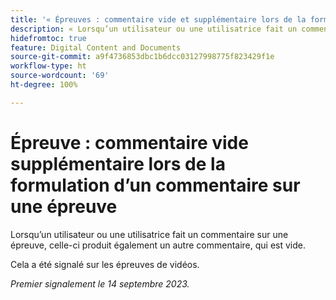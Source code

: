 ```yaml
---
title: '« Épreuves : commentaire vide et supplémentaire lors de la formulation d’un commentaire sur une épreuve »'
description: « Lorsqu’un utilisateur ou une utilisatrice fait un commentaire sur une épreuve, celle-ci produit également un autre commentaire, qui est vide ».
hidefromtoc: true
feature: Digital Content and Documents
source-git-commit: a9f4736853dbc1b6dcc03127998775f823429f1e
workflow-type: ht
source-wordcount: '69'
ht-degree: 100%

---
```



# Épreuve : commentaire vide supplémentaire lors de la formulation d’un commentaire sur une épreuve

<!--WF, WFP TOCs-->

Lorsqu’un utilisateur ou une utilisatrice fait un commentaire sur une épreuve, celle-ci produit également un autre commentaire, qui est vide.

Cela a été signalé sur les épreuves de vidéos.

_Premier signalement le 14 septembre 2023._
